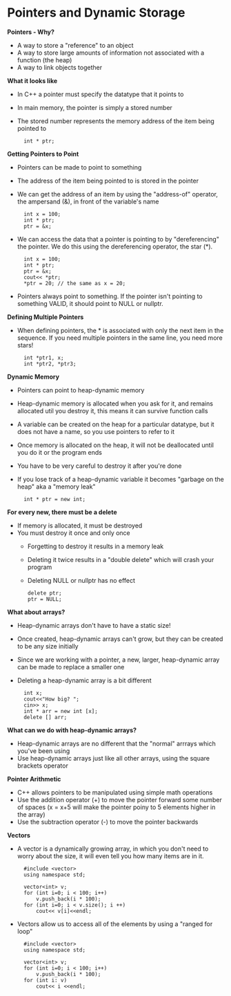 # Pointers and Dynamic Storage

**Pointers - Why?**
* A way to store a "reference" to an object
* A way to store large amounts of information not associated with a function (the heap)
* A way to link objects together

**What it looks like**
* In C++ a pointer must specify the datatype that it points to
* In main memory, the pointer is simply a stored number
* The stored number represents the memory address of the item being pointed to

        int * ptr;

**Getting Pointers to Point**
* Pointers can be made to point to something
* The address of the item being pointed to is stored in the pointer
* We can get the address of an item by using the "address-of" operator, the ampersand (&), in front of the variable's name

        int x = 100;
        int * ptr;
        ptr = &x;

* We can access the data that a pointer is pointing to by "dereferencing" the pointer. We do this using the dereferencing operator, the star (*).

        int x = 100;
        int * ptr;
        ptr = &x;
        cout<< *ptr;
        *ptr = 20; // the same as x = 20;

* Pointers always point to something. If the pointer isn't pointing to something VALID, it should point to NULL or nullptr.

**Defining Multiple Pointers**
* When defining pointers, the * is associated with only the next item in the sequence. If you need multiple pointers in the same line, you need more stars!

        int *ptr1, x;
        int *ptr2, *ptr3;

**Dynamic Memory**
* Pointers can point to heap-dynamic memory
* Heap-dynamic memory is allocated when you ask for it, and remains allocated util you destroy it, this means it can survive function calls
* A variable can be created on the heap for a particular datatype, but it does not have a name, so you use pointers to refer to it
* Once memory is allocated on the heap, it will not be deallocated until you do it or the program ends
* You have to be very careful to destroy it after you're done
* If you lose track of a heap-dynamic variable it becomes "garbage on the heap" aka a "memory leak"

        int * ptr = new int;

**For every new, there must be a delete**
* If memory is allocated, it must be destroyed
* You must destroy it once and only once
  * Forgetting to destroy it results in a memory leak
  * Deleting it twice results in a "double delete" which will crash your program
  * Deleting NULL or nullptr has no effect

        delete ptr;
        ptr = NULL;

**What about arrays?**
* Heap-dynamic arrays don't have to have a static size!
* Once created, heap-dynamic arrays can't grow, but they can be created to be any size initially
* Since we are working with a pointer, a new, larger, heap-dynamic array can be made to replace a smaller one
* Deleting a heap-dynamic array is a bit different

        int x;
        cout<<"How big? ";
        cin>> x;
        int * arr = new int [x];
        delete [] arr;

**What can we do with heap-dynamic arrays?**
* Heap-dynamic arrays are no different that the "normal" arrrays which you've been using
* Use heap-dynamic arrays just like all other arrays, using the square brackets operator

**Pointer Arithmetic**
* C++ allows pointers to be manipulated using simple math operations
* Use the addition operator (+) to move the pointer forward some number of spaces (x = x+5 will make the pointer poiny to 5 elements higher in the array)
* Use the subtraction operator (-) to move the pointer backwards

**Vectors**
* A vector is a dynamically growing array, in which you don't need to worry about the size, it will even tell you how many items are in it.

        #include <vector>
        using namespace std;

        vector<int> v;
        for (int i=0; i < 100; i++)
            v.push_back(i * 100);
        for (int i=0; i < v.size(); i ++)
            cout<< v[i]<<endl;

* Vectors allow us to access all of the elements by using a "ranged for loop"

        #include <vector>
        using namespace std;

        vector<int> v;
        for (int i=0; i < 100; i++)
            v.push_back(i * 100);
        for (int i: v)
            cout<< i <<endl;


